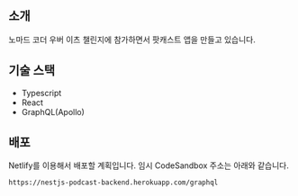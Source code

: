 ## 소개

노마드 코더 우버 이츠 챌린지에 참가하면서 팟캐스트 앱을 만들고 있습니다. 

## 기술 스택

- Typescript
- React
- GraphQL(Apollo)

## 배포

Netlify를 이용해서 배포할 계획입니다. 임시 CodeSandbox 주소는 아래와 같습니다.

```
https://nestjs-podcast-backend.herokuapp.com/graphql
```